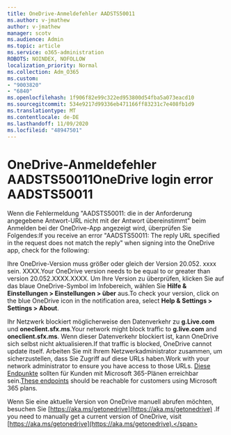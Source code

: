 ```yaml
---
title: OneDrive-Anmeldefehler AADSTS50011
ms.author: v-jmathew
author: v-jmathew
manager: scotv
ms.audience: Admin
ms.topic: article
ms.service: o365-administration
ROBOTS: NOINDEX, NOFOLLOW
localization_priority: Normal
ms.collection: Adm_O365
ms.custom:
- "9003820"
- "6840"
ms.openlocfilehash: 1f906f82e99c322ed953800d54fba5a073eacd10
ms.sourcegitcommit: 534e9217d99336eb471166ff83231c7e408fb1d9
ms.translationtype: MT
ms.contentlocale: de-DE
ms.lasthandoff: 11/09/2020
ms.locfileid: "48947501"
---
```

# <a name="onedrive-login-error-aadsts50011"></a><span data-ttu-id="46505-102">OneDrive-Anmeldefehler AADSTS50011</span><span class="sxs-lookup"><span data-stu-id="46505-102">OneDrive login error AADSTS50011</span></span>

<span data-ttu-id="46505-103">Wenn die Fehlermeldung "AADSTS50011: die in der Anforderung angegebene Antwort-URL nicht mit der Antwort übereinstimmt" beim Anmelden bei der OneDrive-App angezeigt wird, überprüfen Sie Folgendes:</span><span class="sxs-lookup"><span data-stu-id="46505-103">If you receive an error "AADSTS50011: The reply URL specified in the request does not match the reply" when signing into the OneDrive app, check for the following:</span></span>

<span data-ttu-id="46505-104">Ihre OneDrive-Version muss größer oder gleich der Version 20.052. xxxx sein. XXXX.</span><span class="sxs-lookup"><span data-stu-id="46505-104">Your OneDrive version needs to be equal to or greater than version 20.052.XXXX.XXXX.</span></span> <span data-ttu-id="46505-105">Um Ihre Version zu überprüfen, klicken Sie auf das blaue OneDrive-Symbol im Infobereich, wählen Sie **Hilfe & Einstellungen > Einstellungen > über** aus.</span><span class="sxs-lookup"><span data-stu-id="46505-105">To check your version, click on the blue OneDrive icon in the notification area, select **Help & Settings > Settings > About**.</span></span>

<span data-ttu-id="46505-106">Ihr Netzwerk blockiert möglicherweise den Datenverkehr zu **g.Live.com** und **oneclient.sfx.ms**.</span><span class="sxs-lookup"><span data-stu-id="46505-106">Your network might block traffic to **g.live.com** and **oneclient.sfx.ms**.</span></span> <span data-ttu-id="46505-107">Wenn dieser Datenverkehr blockiert ist, kann OneDrive sich selbst nicht aktualisieren.</span><span class="sxs-lookup"><span data-stu-id="46505-107">If that traffic is blocked, OneDrive cannot update itself.</span></span> <span data-ttu-id="46505-108">Arbeiten Sie mit Ihrem Netzwerkadministrator zusammen, um sicherzustellen, dass Sie Zugriff auf diese URLs haben.</span><span class="sxs-lookup"><span data-stu-id="46505-108">Work with your network administrator to ensure you have access to those URLs.</span></span> <span data-ttu-id="46505-109">[Diese Endpunkte](https://docs.microsoft.com/microsoft-365/enterprise/urls-and-ip-address-ranges?view=o365-worldwide) sollten für Kunden mit Microsoft 365-Plänen erreichbar sein.</span><span class="sxs-lookup"><span data-stu-id="46505-109">[These endpoints](https://docs.microsoft.com/microsoft-365/enterprise/urls-and-ip-address-ranges?view=o365-worldwide) should be reachable for customers using Microsoft 365 plans.</span></span>

<span data-ttu-id="46505-110">Wenn Sie eine aktuelle Version von OneDrive manuell abrufen möchten, besuchen Sie [https://aka.ms/getonedrive](https://aka.ms/getonedrive) .</span><span class="sxs-lookup"><span data-stu-id="46505-110">If you need to manually get a current version of OneDrive, visit [https://aka.ms/getonedrive](https://aka.ms/getonedrive).</span></span>

